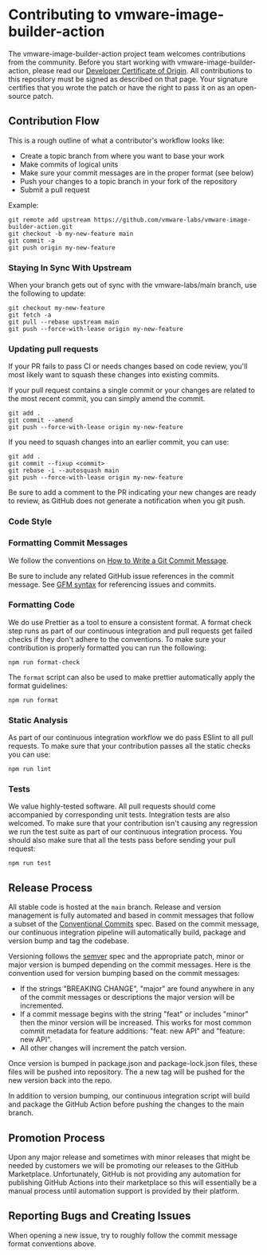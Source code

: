 # Contributing to vmware-image-builder-action

The vmware-image-builder-action project team welcomes contributions from the community. Before you start working with vmware-image-builder-action, please
read our [Developer Certificate of Origin](https://cla.vmware.com/dco). All contributions to this repository must be
signed as described on that page. Your signature certifies that you wrote the patch or have the right to pass it on
as an open-source patch.

## Contribution Flow

This is a rough outline of what a contributor's workflow looks like:

- Create a topic branch from where you want to base your work
- Make commits of logical units
- Make sure your commit messages are in the proper format (see below)
- Push your changes to a topic branch in your fork of the repository
- Submit a pull request

Example:

``` shell
git remote add upstream https://github.com/vmware-labs/vmware-image-builder-action.git
git checkout -b my-new-feature main
git commit -a
git push origin my-new-feature
```

### Staying In Sync With Upstream

When your branch gets out of sync with the vmware-labs/main branch, use the following to update:

``` shell
git checkout my-new-feature
git fetch -a
git pull --rebase upstream main
git push --force-with-lease origin my-new-feature
```

### Updating pull requests

If your PR fails to pass CI or needs changes based on code review, you'll most likely want to squash these changes into
existing commits.

If your pull request contains a single commit or your changes are related to the most recent commit, you can simply
amend the commit.

``` shell
git add .
git commit --amend
git push --force-with-lease origin my-new-feature
```

If you need to squash changes into an earlier commit, you can use:

``` shell
git add .
git commit --fixup <commit>
git rebase -i --autosquash main
git push --force-with-lease origin my-new-feature
```

Be sure to add a comment to the PR indicating your new changes are ready to review, as GitHub does not generate a
notification when you git push.

### Code Style

### Formatting Commit Messages

We follow the conventions on [How to Write a Git Commit Message](http://chris.beams.io/posts/git-commit/).

Be sure to include any related GitHub issue references in the commit message.  See
[GFM syntax](https://guides.github.com/features/mastering-markdown/#GitHub-flavored-markdown) for referencing issues
and commits.

### Formatting Code

We do use Prettier as a tool to ensure a consistent format. A format check step runs as part of our continuous integration and pull requests get failed checks if they don't adhere to the conventions. To make sure your contribution is properly formatted you can run the following:

``` shell
npm run format-check
```

The `format` script can also be used to make prettier automatically apply the format guidelines:

``` shell
npm run format
```

### Static Analysis

As part of our continuous integration workflow we do pass ESlint to all pull requests. To make sure that your contribution passes all the static checks you can use:

``` shell
npm run lint
```

### Tests

We value highly-tested software. All pull requests should come accompanied by corresponding unit tests. Integration tests are also welcomed. To make sure that your contribution isn't causing any regression we run the test suite as part of our continuous integration process. You should also make sure that all the tests pass before sending your pull request:

``` shell
npm run test
```

## Release Process

All stable code is hosted at the `main` branch. Release and version management is fully automated and based in commit messages that follow a subset of the [Conventional Commits](https://www.conventionalcommits.org/en/v1.0.0/) spec. Based on the commit message, our continuous integration pipeline will automatically build, package and version bump and tag the codebase. 

Versioning follows the [semver](https://semver.org) spec and the appropriate patch, minor or major version is bumped depending on the commit messages. Here is the convention used for version bumping based on the commit messages:

* If the strings "BREAKING CHANGE", "major" are found anywhere in any of the commit messages or descriptions the major version will be incremented.
* If a commit message begins with the string "feat" or includes "minor" then the minor version will be increased. This works for most common commit metadata for feature additions: "feat: new API" and "feature: new API".
* All other changes will increment the patch version.

Once version is bumped in package.json and package-lock.json files, these files will be pushed into repository. The a new tag will be pushed for the new version back into the repo.

In addition to version bumping, our continuous integration script will build and package the GitHub Action before pushing the changes to the main branch.

## Promotion Process

Upon any major release and sometimes with minor releases that might be needed by customers we will be promoting our releases to 
the GitHub Marketplace. Unfortunately, GitHub is not providing any automation for publishing GitHub Actions into their marketplace 
so this will essentially be a manual process until automation support is provided by their platform.


## Reporting Bugs and Creating Issues

When opening a new issue, try to roughly follow the commit message format conventions above.
